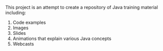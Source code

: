 This project is an attempt to create a repository of Java training material including:

1. Code examples
2. Images
3. Slides
4. Animations that explain various Java concepts
5. Webcasts